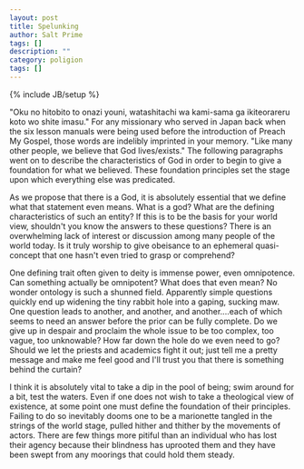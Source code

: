 ```yaml
---
layout: post
title: Spelunking
author: Salt Prime
tags: []
description: ""
category: poligion
tags: []
---
```

{% include JB/setup %}

"Oku no hitobito to onazi youni, watashitachi wa kami-sama ga
ikiteorareru koto wo shite imasu."  For any missionary who served in
Japan back when the six lesson manuals were being used before the
introduction of Preach My Gospel, those words are indelibly imprinted
in your memory.  "Like many other people, we believe that God
lives/exists."  The following paragraphs went on to describe the
characteristics of God in order to begin to give a foundation for what
we believed.  These foundation principles set the stage upon which
everything else was predicated.

As we propose that there is a God, it is absolutely essential that we
define what that statement even means.  What is a god?  What are the
defining characteristics of such an entity?  If this is to be the
basis for your world view, shouldn't you know the answers to these
questions?  There is an overwhelming lack of interest or discussion
among many people of the world today.  Is it truly worship to give
obeisance to an ephemeral quasi-concept that one hasn't even tried to
grasp or comprehend?

One defining trait often given to deity is immense power, even
omnipotence.  Can something actually be omnipotent?  What does that
even mean?  No wonder ontology is such a shunned field.  Apparently
simple questions quickly end up widening the tiny rabbit hole into a
gaping, sucking maw.  One question leads to another, and another, and
another....each of which seems to need an answer before the prior can
be fully complete.  Do we give up in despair and proclaim the whole
issue to be too complex, too vague, too unknowable?  How far down the
hole do we even need to go? Should we let the priests and academics
fight it out; just tell me a pretty message and make me feel good and
I'll trust you that there is something behind the curtain?

I think it is absolutely vital to take a dip in the pool of being;
swim around for a bit, test the waters.  Even if one does not wish to
take a theological view of existence, at some point one must define
the foundation of their principles.  Failing to do so inevitably dooms
one to be a marionette tangled in the strings of the world stage,
pulled hither and thither by the movements of actors.  There are few
things more pitiful than an individual who has lost their agency
because their blindness has uprooted them and they have been swept
from any moorings that could hold them steady.

